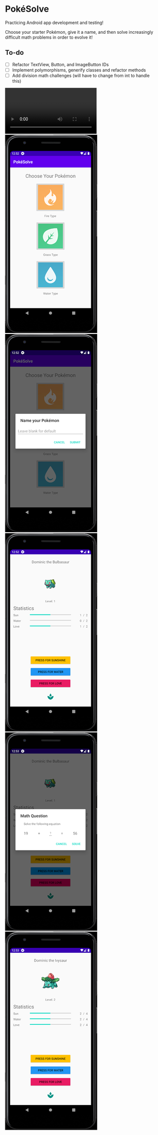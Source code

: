 # PokéSolve

Practicing Android app development and testing!

Choose your starter Pokémon, give it a name, and then solve increasingly difficult math problems in order to evolve it!

<h2>To-do</h2>

- [ ] Refactor TextView, Button, and ImageButton IDs
- [ ] Implement polymorphisms, generify classes and refactor methods
- [ ] Add division math challenges (will have to change from int to handle this)

![Application video](showcase_0.mp4)
![Application image](showcase_1.png)
![Application image](showcase_2.png)
![Application image](showcase_3.png)
![Application image](showcase_4.png)
![Application image](showcase_5.png)

